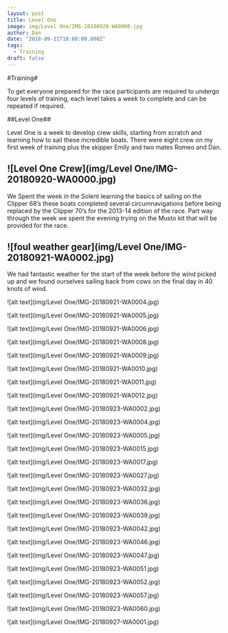 ```yaml
---
layout: post
title: Level One
image: img/Level One/IMG-20180920-WA0000.jpg
author: Dan
date: "2018-09-21T10:00:00.000Z"
tags:
  - Training
draft: false
---
```

#Training#

To get everyone prepared for the race participants are required to undergo four levels of training, each level takes a week to complete and can be repeated if required.

##Level One##

Level One is a week to develop crew skills, starting from scratch and learning how to sail these incredible boats. There were eight crew on my first week of training plus the skipper Emily and two mates Romeo and Dan.

![Level One Crew](img/Level One/IMG-20180920-WA0000.jpg)
---
We Spent the week in the Solent learning the basics of sailing on the Clipper 68’s these boats completed several circumnavigations before being replaced by the Clipper 70’s for the 2013-14 edition of the race. 
Part way through the week we spent the evening trying on the Musto kit that will be provided for the race.

![foul weather gear](img/Level One/IMG-20180921-WA0002.jpg)
---
We had fantastic weather for the start of the week before the wind picked up and we found ourselves sailing back from cows on the final day in 40 knots of wind. 

![alt text](img/Level One/IMG-20180921-WA0004.jpg)

![alt text](img/Level One/IMG-20180921-WA0005.jpg)

![alt text](img/Level One/IMG-20180921-WA0006.jpg)

![alt text](img/Level One/IMG-20180921-WA0008.jpg)

![alt text](img/Level One/IMG-20180921-WA0009.jpg)

![alt text](img/Level One/IMG-20180921-WA0010.jpg)

![alt text](img/Level One/IMG-20180921-WA0011.jpg)

![alt text](img/Level One/IMG-20180921-WA0012.jpg)

![alt text](img/Level One/IMG-20180923-WA0002.jpg)

![alt text](img/Level One/IMG-20180923-WA0004.jpg)

![alt text](img/Level One/IMG-20180923-WA0005.jpg)

![alt text](img/Level One/IMG-20180923-WA0015.jpg)

![alt text](img/Level One/IMG-20180923-WA0017.jpg)

![alt text](img/Level One/IMG-20180923-WA0027.jpg)

![alt text](img/Level One/IMG-20180923-WA0032.jpg)

![alt text](img/Level One/IMG-20180923-WA0036.jpg)

![alt text](img/Level One/IMG-20180923-WA0039.jpg)

![alt text](img/Level One/IMG-20180923-WA0042.jpg)

![alt text](img/Level One/IMG-20180923-WA0046.jpg)

![alt text](img/Level One/IMG-20180923-WA0047.jpg)

![alt text](img/Level One/IMG-20180923-WA0051.jpg)

![alt text](img/Level One/IMG-20180923-WA0052.jpg)

![alt text](img/Level One/IMG-20180923-WA0057.jpg)

![alt text](img/Level One/IMG-20180923-WA0060.jpg)

![alt text](img/Level One/IMG-20180927-WA0001.jpg)






